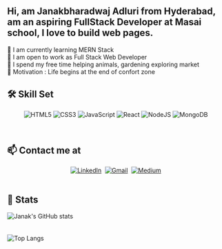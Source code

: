 ## Hi, am **Janakbharadwaj Adluri** from Hyderabad, am an aspiring FullStack Developer at Masai school, I love to build web pages.

🌱 I am currently learning MERN Stack <br>
👯 I am open to work as Full Stack Web Developer <br>
🐾 I spend my free time helping animals, gardening exploring market <br>
💭 Motivation : Life begins at the end of confort zone <br>

## 🛠  Skill Set
<p align="center">
<img alt="HTML5" src="https://img.shields.io/badge/html5-%23E34F26.svg?&style=for-the-badge&logo=html5&logoColor=white"/> 
<img alt="CSS3" src="https://img.shields.io/badge/css3-%231572B6.svg?&style=for-the-badge&logo=css3&logoColor=white"/>
<img alt="JavaScript" src="https://img.shields.io/badge/javascript-%23323330.svg?&style=for-the-badge&logo=javascript&logoColor=%23F7DF1E"/>
<img alt="React" src="https://img.shields.io/badge/react-%2320232a.svg?&style=for-the-badge&logo=react&logoColor=%2361DAFB"/>
<img alt="NodeJS" src="https://img.shields.io/badge/node.js-%2343853D.svg?&style=for-the-badge&logo=node.js&logoColor=white"/>
<img alt="MongoDB" src ="https://img.shields.io/badge/MongoDB-%234ea94b.svg?&style=for-the-badge&logo=mongodb&logoColor=white"/>
<p/>
 
<br>

## 📫  Contact me at 
<p align="center">
<a href="https://www.linkedin.com/in/janakbharadwaj-adluri/"><img src="https://img.shields.io/badge/linkedin-%230077B5.svg?&style=for-the-badge&logo=linkedin&logoColor=white" alt="LinkedIn" /></a>&nbsp;
<a href="mailto:janakbharadwaj.adluri@gmail.com"><img src="https://img.shields.io/badge/Gmail-D14836?style=for-the-badge&logo=gmail&logoColor=white" alt="Gmail" /></a>&nbsp;
<a href="https://janakbharadwaj-adluri.medium.com/"><img src="https://img.shields.io/badge/Medium-12100E?style=for-the-badge&logo=medium&logoColor=white" alt="Medium" /></a><br>&nbsp;
 
 <br>
 
 ## 🤖 Stats
![Janak's GitHub stats](https://github-readme-stats.vercel.app/api?username=janakbharadwaj&show_icons=true&theme=tokyonight)<br>
<br>
<br>
![Top Langs](https://github-readme-stats.vercel.app/api/top-langs/?username=janakbharadwaj&layout=compact)
<br>
<br>
